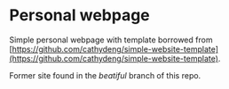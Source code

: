 # Personal webpage

Simple personal webpage with template borrowed from [https://github.com/cathydeng/simple-website-template](https://github.com/cathydeng/simple-website-template).

Former site found in the *beatiful* branch of this repo.
